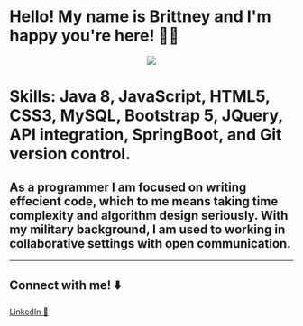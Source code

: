 # Hello! My name is Brittney and I'm happy you're here! 👋🏾
<!-- ![Github-Banner](https://user-images.githubusercontent.com/110069445/229973286-eb5926e8-8b13-416d-89d2-9b127812e65d.png)
 https://media.giphy.com/media/L1R1tvI9svkIWwpVYr/giphy.gif-->
<div id="header" align="center">
<img src="https://media.giphy.com/media/487L0pNZKONFN01oHO/giphy.gif"/>
</div  
[![Anurag's GitHub stats](https://github-readme-stats.vercel.app/api?username=BrittneyBrinson&show_icons=true&theme=dracula)](https://github.com/anuraghazra/github-readme-stats)
<hr>
<h1> Skills: Java 8, JavaScript, HTML5, CSS3, MySQL, Bootstrap 5, JQuery, API integration, SpringBoot, and Git version control.   </h1>
<h2>As a programmer I am focused on writing effecient code, which to me means taking time complexity and algorithm design seriously. With my military background, I am used to working in collaborative settings with open communication. </h2>
<hr>

## Connect with me! ⬇️
<a href="https://www.linkedin.com/in/brittney-brinson-b623bb245/">LinkedIn 💼</a>


